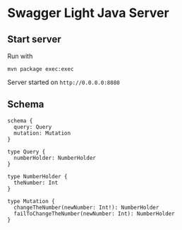 # Swagger Light Java Server

## Start server

Run with

```
mvn package exec:exec
```

Server started on `http://0.0.0.0:8080`

## Schema

```genericsql
schema {
  query: Query
  mutation: Mutation
}

type Query {
  numberHolder: NumberHolder
}

type NumberHolder {
  theNumber: Int
}

type Mutation {
  changeTheNumber(newNumber: Int!): NumberHolder
  failToChangeTheNumber(newNumber: Int): NumberHolder
}
```